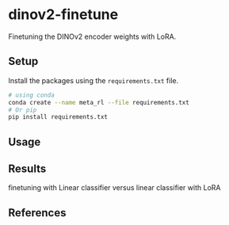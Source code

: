 # dinov2-finetune
Finetuning the DINOv2 encoder weights with LoRA.


## Setup
Install the packages using the `requirements.txt` file.

```bash
# using conda
conda create --name meta_rl --file requirements.txt
# Or pip
pip install requirements.txt
```

## Usage

## Results
finetuning with Linear classifier versus linear classifier with LoRA  

## References